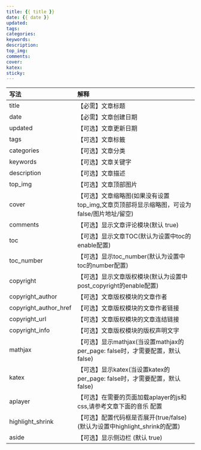 ```yaml
---
title: {{ title }}
date: {{ date }}
updated:
tags:
categories:
keywords:
description:
top_img:
comments:
cover:
katex:
sticky: 
---
```


<!-- more -->

写法 | 解释
:---|:---
title | 【必需】文章标题
date | 【必需】文章创建日期
updated | 【可选】文章更新日期
tags | 【可选】文章标籤
categories | 【可选】文章分类
keywords | 【可选】文章关键字
description | 【可选】文章描述
top_img | 【可选】文章顶部图片
cover | 【可选】文章缩略图(如果没有设置top_img,文章页顶部将显示缩略图，可设为false/图片地址/留空)
comments | 【可选】显示文章评论模块(默认 true)
toc | 【可选】显示文章TOC(默认为设置中toc的enable配置)
toc_number | 【可选】显示toc_number(默认为设置中toc的number配置)
copyright | 【可选】显示文章版权模块(默认为设置中post_copyright的enable配置)
copyright_author | 【可选】文章版权模块的文章作者
copyright_author_href | 【可选】文章版权模块的文章作者链接
copyright_url | 【可选】文章版权模块的文章连结链接
copyright_info | 【可选】文章版权模块的版权声明文字
mathjax | 【可选】显示mathjax(当设置mathjax的per_page: false时，才需要配置，默认 false)
katex | 【可选】显示katex(当设置katex的per_page: false时，才需要配置，默认 false)
aplayer | 【可选】在需要的页面加载aplayer的js和css,请参考文章下面的音乐 配置
highlight_shrink | 【可选】配置代码框是否展开(true/false)(默认为设置中highlight_shrink的配置)
aside | 【可选】显示侧边栏 (默认 true)

